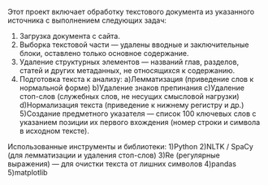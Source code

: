 Этот проект включает обработку текстового документа из указанного источника с выполнением следующих задач:
1) Загрузка документа с сайта.
2) Выборка текстовой части — удалены вводные и заключительные блоки, оставлено только основное содержание.
3) Удаление структурных элементов — названий глав, разделов, статей и других метаданных, не относящихся к содержанию.
4) Подготовка текста к анализу:
  a)Лемматизация (приведение слов к нормальной форме)
  b)Удаление знаков препинания
  c)Удаление стоп-слов (служебных слов, не несущих смысловой нагрузки)
  d)Нормализация текста (приведение к нижнему регистру и др.)
5)Создание предметного указателя — список 100 ключевых слов с указанием позиции их первого вхождения (номер строки и символа в исходном тексте).


Использованные инструменты и библиотеки:
1)Python
2)NLTK / SpaCy  (для лемматизации и удаления стоп-слов)
3)Re (регулярные выражения) — для очистки текста от лишних символов
4)pandas
5)matplotlib







